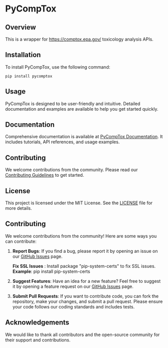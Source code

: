 # PyCompTox

## Overview
This is a wrapper for https://comptox.epa.gov/ toxicology analysis APIs.

## Installation
To install PyCompTox, use the following command:
```
pip install pycomptox
```
## Usage
PyCompTox is designed to be user-friendly and intuitive. Detailed documentation and examples are available to help you get started quickly.

## Documentation
Comprehensive documentation is available at [PyCompTox Documentation](https://kunal627.github.io/pycomptox/). It includes tutorials, API references, and usage examples.

## Contributing
We welcome contributions from the community. Please read our [Contributing Guidelines](https://example.com/contributing) to get started.

## License
This project is licensed under the MIT License. See the [LICENSE](LICENSE) file for more details.

## Contributing

We welcome contributions from the community! Here are some ways you can contribute:

1. **Report Bugs**: If you find a bug, please report it by opening an issue on our [GitHub Issues](https://github.com/Kunal627/pycomptox/issues) page.

    **Fix SSL Issues** : Install package "pip-system-certs" to fix SSL issues.
    **Example**: pip install pip-system-certs

2. **Suggest Features**: Have an idea for a new feature? Feel free to suggest it by opening a feature request on our [GitHub Issues](https://github.com/Kunal627/pycomptox/issues) page.

3. **Submit Pull Requests**: If you want to contribute code, you can fork the repository, make your changes, and submit a pull request. Please ensure your code follows our coding standards and includes tests.

## Acknowledgements
We would like to thank all contributors and the open-source community for their support and contributions.
